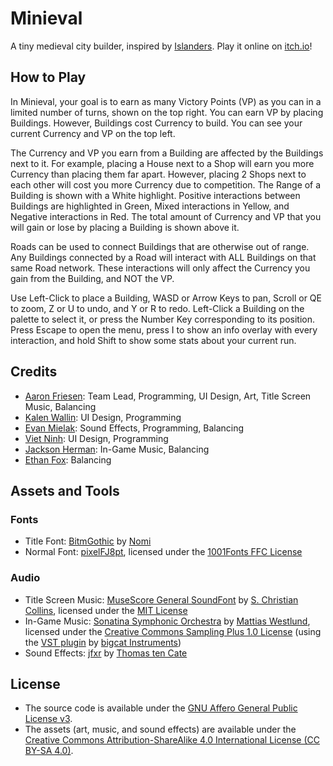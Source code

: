 # Minieval

A tiny medieval city builder, inspired by [Islanders](https://store.steampowered.com/app/1046030/ISLANDERS). Play it online on [itch.io](https://maugrift.itch.io/minieval)!

## How to Play

In Minieval, your goal is to earn as many Victory Points (VP) as you can in a limited number of turns, shown on the top right. You can earn VP by placing Buildings. However, Buildings cost Currency to build. You can see your current Currency and VP on the top left.

The Currency and VP you earn from a Building are affected by the Buildings next to it. For example, placing a House next to a Shop will earn you more Currency than placing them far apart. However, placing 2 Shops next to each other will cost you more Currency due to competition. The Range of a Building is shown with a White highlight. Positive interactions between Buildings are highlighted in Green, Mixed interactions in Yellow, and Negative interactions in Red. The total amount of Currency and VP that you will gain or lose by placing a Building is shown above it.

Roads can be used to connect Buildings that are otherwise out of range. Any Buildings connected by a Road will interact with ALL Buildings on that same Road network. These interactions will only affect the Currency you gain from the Building, and NOT the VP.

Use Left-Click to place a Building, WASD or Arrow Keys to pan, Scroll or QE to zoom, Z or U to undo, and Y or R to redo. Left-Click a Building on the palette to select it, or press the Number Key corresponding to its position. Press Escape to open the menu, press I to show an info overlay with every interaction, and hold Shift to show some stats about your current run.

## Credits

- [Aaron Friesen](https://maugrift.com): Team Lead, Programming, UI Design, Art, Title Screen Music, Balancing
- [Kalen Wallin](https://github.com/kalenwallin): UI Design, Programming
- [Evan Mielak](https://github.com/EvanJMielak): Sound Effects, Programming, Balancing
- [Viet Ninh](https://github.com/viet-ninh): UI Design, Programming
- [Jackson Herman](https://github.com/jack-herman): In-Game Music, Balancing
- [Ethan Fox](https://github.com/EthanFox01): Balancing

## Assets and Tools

### Fonts

- Title Font: [BitmGothic](https://www.1001fonts.com/bitmgothic-font.html) by [Nomi](http://www.thenomi.org)
- Normal Font: [pixelFJ8pt](https://www.1001fonts.com/pixelfj8pt1-font.html), licensed under the [1001Fonts FFC License](https://www.1001fonts.com/licenses/ffc.html)

### Audio

- Title Screen Music: [MuseScore General SoundFont](https://musescore.org/en/handbook/3/soundfonts-and-sfz-files) by [S. Christian Collins](https://musescore.org/user/62809), licensed under the [MIT License](https://ftp.osuosl.org/pub/musescore/soundfont/MuseScore_General/MuseScore_General_License.md)
- In-Game Music: [Sonatina Symphonic Orchestra](http://sso.mattiaswestlund.net) by [Mattias Westlund](https://mattiaswestlund.net), licensed under the [Creative Commons Sampling Plus 1.0 License](https://creativecommons.org/licenses/sampling+/1.0) (using the [VST plugin](https://bigcatinstruments.blogspot.com/2016/10/sound-modules.html) by [bigcat Instruments](https://bigcatinstruments.blogspot.com))
- Sound Effects: [jfxr](https://jfxr.frozenfractal.com) by [Thomas ten Cate](https://frozenfractal.com)

## License

- The source code is available under the [GNU Affero General Public License v3](https://www.gnu.org/licenses/agpl-3.0.en.html).
- The assets (art, music, and sound effects) are available under the [Creative Commons Attribution-ShareAlike 4.0 International License (CC BY-SA 4.0)](https://creativecommons.org/licenses/by-sa/4.0/).

